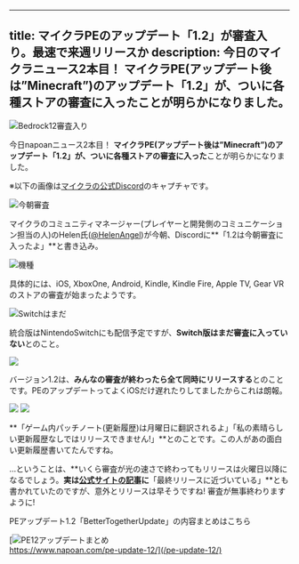 
---
title: マイクラPEのアップデート「1.2」が審査入り。最速で来週リリースか
description: 今日のマイクラニュース2本目！ マイクラPE(アップデート後は”Minecraft”)のアップデート「1.2」が、ついに各種ストアの審査に入ったことが明らかになりました。
---

![Bedrock12審査入り](https://cdn-ak.f.st-hatena.com/images/fotolife/s/sasigume/20210208/20210208110016.png)

今日napoanニュース2本目！ **マイクラPE(アップデート後は”Minecraft”)のアップデート「1.2」が、ついに各種ストアの審査に入った**ことが明らかになりました。

※以下の画像は[マイクラの公式Discord](http://Discord.gg/Minecraft)のキャプチャです。

![今朝審査](https://cdn-ak.f.st-hatena.com/images/fotolife/s/sasigume/20210208/20210208093356.png)

マイクラのコミュニティマネージャー(プレイヤーと開発側のコミュニケーション担当の人)のHelen氏([@HelenAngel](https://twitter.com/helenangel))が今朝、Discordに**「1.2は今朝審査に入ったよ」**と書き込み。

![機種](https://cdn-ak.f.st-hatena.com/images/fotolife/s/sasigume/20210208/20210208093407.png)

具体的には、iOS, XboxOne, Android, Kindle, Kindle Fire, Apple TV, Gear VRのストアの審査が始まったようです。

![Switchはまだ](https://cdn-ak.f.st-hatena.com/images/fotolife/s/sasigume/20210208/20210208093359.png)

統合版はNintendoSwitchにも配信予定ですが、**Switch版はまだ審査に入っていない**とのこと。

![](https://cdn-ak.f.st-hatena.com/images/fotolife/s/sasigume/20210208/20210208093402.png)

バージョン1.2は、**みんなの審査が終わったら全て同時にリリースする**とのことです。PEのアップデートってよくiOSだけ遅れたりしてましたからこれは朗報。

![](https://cdn-ak.f.st-hatena.com/images/fotolife/s/sasigume/20210208/20210208093410.png) ![](https://cdn-ak.f.st-hatena.com/images/fotolife/s/sasigume/20210208/20210208093413.png)

**「ゲーム内パッチノート(更新履歴)は月曜日に翻訳されるよ」「私の素晴らしい更新履歴なしではリリースできません!」**とのことです。この人があの面白い更新履歴書いてたんですね。

…ということは、**いくら審査が光の速さで終わってもリリースは火曜日以降になるでしょう。**実は[公式サイトの記事](https://minecraft.net/en-us/article/you-made-better-together-better-ever)に**「最終リリースに近づいている」**とも書かれていたのですが、意外とリリースは早そうですね! 審査が無事終わりますように!

PEアップデート1.2「BetterTogetherUpdate」の内容まとめはこちら

[![PE12アップデートまとめ](https://cdn-ak.f.st-hatena.com/images/fotolife/s/sasigume/20210208/20210208105655.png)  
https://www.napoan.com/pe-update-12/](/pe-update-12/)
